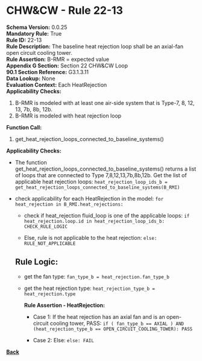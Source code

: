 
# CHW&CW - Rule 22-13  

**Schema Version:** 0.0.25    
**Mandatory Rule:** True  
**Rule ID:** 22-13  
**Rule Description:** The baseline heat rejection loop shall be an axial-fan open circuit cooling tower.  
**Rule Assertion:** B-RMR = expected value  
**Appendix G Section:** Section 22 CHW&CW Loop  
**90.1 Section Reference:** G3.1.3.11  
**Data Lookup:** None  
**Evaluation Context:** Each HeatRejection  
**Applicability Checks:**  

1. B-RMR is modeled with at least one air-side system that is Type-7, 8, 12, 13, 7b, 8b, 12b.
2. B-RMR is modeled with heat rejection loop

**Function Call:**  

1. get_heat_rejection_loops_connected_to_baseline_systems()

**Applicability Checks:**  

- The function get_heat_rejection_loops_connected_to_baseline_systems() returns a list of loops that are connected to Type 7,8,12,13,7b,8b,12b. Get the list of applicable heat rejection loops: `heat_rejection_loop_ids_b = get_heat_rejection_loops_connected_to_baseline_systems(B_RMI)`

- check applicability for each HeatRejection in the model: `for heat_rejection in B_RMI.heat_rejections:`

  - check if heat_rejection fluid_loop is one of the applicable loops: `if heat_rejection.loop.id in heat_rejection_loop_ids_b: CHECK_RULE_LOGIC`

  - Else, rule is not applicable to the heat rejection: `else: RULE_NOT_APPLICABLE`

  ## Rule Logic:  

  - get the fan type: `fan_type_b = heat_rejection.fan_type_b`
  - get the heat rejection type: `heat_rejection_type_b = heat_rejection.type`

    **Rule Assertion - HeatRejection:**

    - Case 1: If the heat rejection has an axial fan and is an open-circuit cooling tower, PASS: `if ( fan_type_b == AXIAL ) AND (heat_rejection_type_b == OPEN_CIRCUIT_COOLING_TOWER): PASS`

    - Case 2: Else: `else: FAIL`

**[Back](../_toc.md)**
